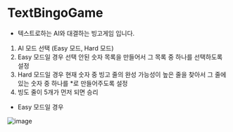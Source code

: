 # TextBingoGame
- 텍스트로하는 AI와 대결하는 빙고게임 입니다.
1. AI 모드 선택 (Easy 모드, Hard 모드)
2. Easy 모드일 경우 선택 안된 숫자 목록을 만들어서 그 목록 중 하나를 선택하도록 설정
3. Hard 모드일 경우 현재 숫자 중 빙고 줄의 완성 가능성이 높은 줄을 찾아서 그 줄에 있는 숫자 중 하나를 *로 만들어주도록 설정
4. 빙도 줄이 5개가 먼저 되면 승리

- Easy 모드일 경우

![image](https://user-images.githubusercontent.com/68934135/89003431-b8c98580-d33a-11ea-8550-7da9fae41dce.png)

